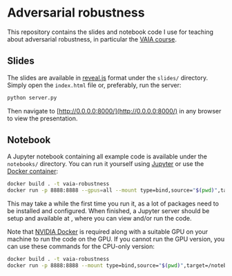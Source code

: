 # Adversarial robustness

This repository contains the slides and notebook code I use for teaching about adversarial robustness, in particular the [VAIA course](https://www.vaia.be/nl/).

## Slides

The slides are available in [reveal.js](https://revealjs.com/) format under the `slides/` directory. Simply open the `index.html` file or, preferably, run the server:

```bash
python server.py
```

Then navigate to [http://0.0.0.0:8000/](http://0.0.0.0:8000/) in any browser to view the presentation.

## Notebook

A Jupyter notebook containing all example code is available under the `notebooks/` directory. You can run it yourself using [Jupyter](https://jupyter.org/) or use the [Docker container](https://www.docker.com/):

```bash
docker build . -t vaia-robustness
docker run -p 8888:8888 --gpus=all --mount type=bind,source="$(pwd)",target=/notebooks vaia-robustness
```

This may take a while the first time you run it, as a lot of packages need to be installed and configured. When finished, a Jupyter server should be setup and available at [](), where you can view and/or run the code.

Note that [NVIDIA Docker](https://github.com/NVIDIA/nvidia-docker) is required along with a suitable GPU on your machine to run the code on the GPU. If you cannot run the GPU version, you can use these commands for the CPU-only version:

```bash
docker build . -t vaia-robustness
docker run -p 8888:8888 --mount type=bind,source="$(pwd)",target=/notebooks vaia-robustness
```
